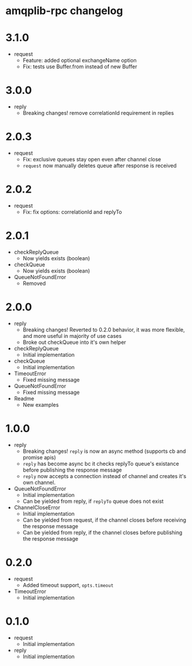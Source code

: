 # amqplib-rpc changelog

# 3.1.0
* request
  * Feature: added optional exchangeName option
  * Fix: tests use Buffer.from instead of new Buffer

# 3.0.0
* reply
  * Breaking changes! remove correlationId requirement in replies

# 2.0.3
* request
  * Fix: exclusive queues stay open even after channel close
  * `request` now manually deletes queue after response is received

# 2.0.2
* request
  * Fix: fix options: correlationId and replyTo

# 2.0.1
* checkReplyQueue
  * Now yields exists (boolean)
* checkQueue
  * Now yields exists (boolean)
* QueueNotFoundError
  * Removed

# 2.0.0
* reply
  * Breaking changes! Reverted to 0.2.0 behavior, it was more flexible, and more useful in majority of use cases
  * Broke out checkQueue into it's own helper
* checkReplyQueue
  * Initial implementation
* checkQueue
  * Initial implementation
* TimeoutError
  * Fixed missing message
* QueueNotFoundError
  * Fixed missing message
* Readme
  * New examples

# 1.0.0
* reply
  * Breaking changes! `reply` is now an async method (supports cb and promise apis)
  * `reply` has become async bc it checks replyTo queue's existance before publishing the response message
  * `reply` now accepts a connection instead of channel and creates it's own channel.
* QueueNotFoundError
  * Initial implementation
  * Can be yielded from reply, if `replyTo` queue does not exist
* ChannelCloseError
  * Initial implementation
  * Can be yielded from request, if the channel closes before receiving the response message
  * Can be yielded from reply, if the channel closes before publishing the response message

# 0.2.0
* request
  * Added timeout support, `opts.timeout`
* TimeoutError
  * Initial implementation

# 0.1.0
* request
  * Initial implementation
* reply
  * Initial implementation
